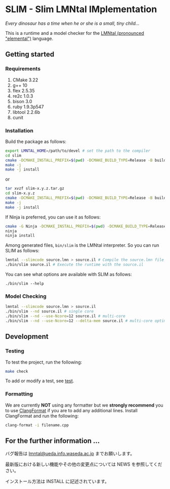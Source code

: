 # SLIM - Slim LMNtal IMplementation

_Every dinosaur has a time when he or she is a small, tiny child..._

This is a runtime and a model checker for the
[LMNtal (pronounced "elemental")](https://www.ueda.info.waseda.ac.jp/lmntal) language.

## Getting started

### Requirements

1. CMake 3.22
3. g++ 10
4. flex 2.5.35
5. re2c 1.0.3
6. bison 3.0
7. ruby 1.9.3p547
8. libtool 2.2.6b
9. cunit

### Installation

Build the package as follows:

```bash
export LMNTAL_HOME=/path/to/devel # set the path to the compiler
cd slim
cmake -DCMAKE_INSTALL_PREFIX=$(pwd) -DCMAKE_BUILD_TYPE=Release -B build -S .
make -j
make -j install
```

or

```bash
tar xvzf slim-x.y.z.tar.gz
cd slim-x.y.z
cmake -DCMAKE_INSTALL_PREFIX=$(pwd) -DCMAKE_BUILD_TYPE=Release -B build -S .
make -j
make -j install
```

If Ninja is preferred, you can use it as follows:

```bash
cmake -G Ninja -DCMAKE_INSTALL_PREFIX=$(pwd) -DCMAKE_BUILD_TYPE=Release -B build -S .
ninja
ninja install
```

Among generated files, `bin/slim` is the LMNtal interpreter.
So you can run SLIM as follows:

```sh
lmntal --slimcode source.lmn > source.il # Compile the source.lmn file and generate a source.il
./bin/slim source.il # Execute the runtime with the source.il
```

You can see what options are available with SLIM as follows:

```
./bin/slim --help
```

### Model Checking

```sh
lmntal --slimcode source.lmn > source.il
./bin/slim --nd source.il # single core
./bin/slim --nd --use-Ncore=12 source.il # multi-core
./bin/slim --nd --use-Ncore=12 --delta-mem source.il # multi-core optimization
```

## Development

### Testing

To test the project, run the following:

```bash
make check
```

To add or modify a test, see [test](test).

### Formatting

We are currently **NOT** using any formatter
but we **strongly recommend** you to use [ClangFormat](https://clang.llvm.org/docs/ClangFormat.html)
if you are to add any additional lines.
Install ClangFormat and run the following:

```bash
clang-format -i filename.cpp
```

## For the further information ...

バグ報告は lmntal@ueda.info.waseda.ac.jp までお願いします。

最新版における新しい機能やその他の変更点については NEWS を参照してください。

インストール方法は INSTALL に記述されています。
